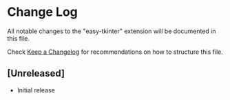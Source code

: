 # Change Log

All notable changes to the "easy-tkinter" extension will be documented in this file.

Check [Keep a Changelog](http://keepachangelog.com/) for recommendations on how to structure this file.

## [Unreleased]

- Initial release